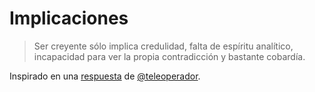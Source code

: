 # Implicaciones

> Ser creyente sólo implica credulidad, falta de espíritu analítico, incapacidad para ver la propia contradicción y bastante cobardía.

Inspirado en una [respuesta](https://twitter.com/teleoperador/status/218324366704906240) de [@teleoperador](https://twitter.com/teleoperador).
